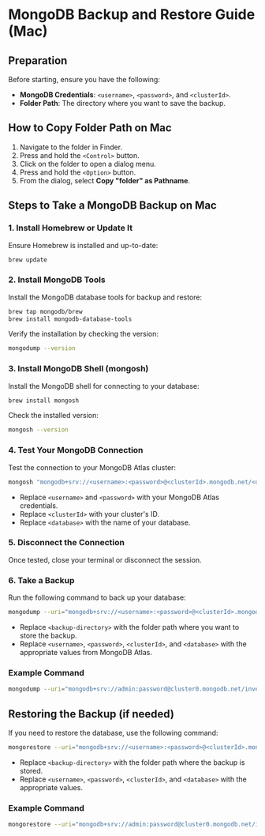 # MongoDB Backup and Restore Guide (Mac)

## Preparation
Before starting, ensure you have the following:
- **MongoDB Credentials**: `<username>`, `<password>`, and `<clusterId>`.
- **Folder Path**: The directory where you want to save the backup.

## How to Copy Folder Path on Mac
1. Navigate to the folder in Finder.
2. Press and hold the `<Control>` button.
3. Click on the folder to open a dialog menu.
4. Press and hold the `<Option>` button.
5. From the dialog, select **Copy "folder" as Pathname**.

## Steps to Take a MongoDB Backup on Mac

### 1. Install Homebrew or Update It
Ensure Homebrew is installed and up-to-date:
```bash
brew update
```

### 2. Install MongoDB Tools
Install the MongoDB database tools for backup and restore:
```bash
brew tap mongodb/brew
brew install mongodb-database-tools
```

Verify the installation by checking the version:
```bash
mongodump --version
```

### 3. Install MongoDB Shell (mongosh)
Install the MongoDB shell for connecting to your database:
```bash
brew install mongosh
```

Check the installed version:
```bash
mongosh --version
```

### 4. Test Your MongoDB Connection
Test the connection to your MongoDB Atlas cluster:
```bash
mongosh "mongodb+srv://<username>:<password>@<clusterId>.mongodb.net/<database>"
```
- Replace `<username>` and `<password>` with your MongoDB Atlas credentials.
- Replace `<clusterId>` with your cluster's ID.
- Replace `<database>` with the name of your database.

### 5. Disconnect the Connection
Once tested, close your terminal or disconnect the session.

### 6. Take a Backup
Run the following command to back up your database:
```bash
mongodump --uri="mongodb+srv://<username>:<password>@<clusterId>.mongodb.net/<database>" --out=<backup-directory>
```
- Replace `<backup-directory>` with the folder path where you want to store the backup.
- Replace `<username>`, `<password>`, `<clusterId>`, and `<database>` with the appropriate values from MongoDB Atlas.

### Example Command
```bash
mongodump --uri="mongodb+srv://admin:password@cluster0.mongodb.net/inventoryDB" --out=/Users/username/backups/mongo-backup
```

## Restoring the Backup (if needed)
If you need to restore the database, use the following command:
```bash
mongorestore --uri="mongodb+srv://<username>:<password>@<clusterId>.mongodb.net/<database>" <backup-directory>
```
- Replace `<backup-directory>` with the folder path where the backup is stored.
- Replace `<username>`, `<password>`, `<clusterId>`, and `<database>` with the appropriate values.

### Example Command
```bash
mongorestore --uri="mongodb+srv://admin:password@cluster0.mongodb.net/inventoryDB" /Users/username/backups/mongo-backup
```

